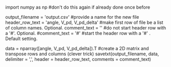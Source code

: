 ```
```
import numpy as np                               #don't do this again if already done once before

output_filename = 'output.csv'                   #provide a name for the new file
header_row_text = 'angle, V_pd, V_pd_delta'      #make first row of file be a list of column names. Optional. 
comment_text = ''                                #do not start header row with a '#'. Optional. 
#comment_text = '#'                              #start the header row with a '#' . Default setting. 

data = nparray([angle, V_pd, V_pd_delta]).T        #create a 2D matrix and transpose rows and columns (clever trick) 
savetxt(output_filename, data, delimiter = ',', header = header_row_text, comments = comment_text) 
```
```